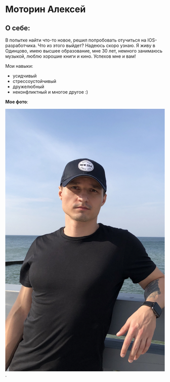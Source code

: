 # Моторин Алексей

## О себе: 

В попытке найти что-то новое, решил попробовать отучиться на IOS-разработчика. Что из этого выйдет? Надеюсь скоро узнаю. 
Я живу в Одинцово, имею высшее образование, мне 30 лет, немного занимаюсь музыкой, люблю хорошие книги и кино. Успехов мне и вам! 

Мои навыки:
* усидчивый
* стрессоустойчивый
* дружелюбный
* неконфликтный
и многое другое :) 

**Мое фото**:

![my photo](img/IMG_398FEB915179-1.jpeg).

